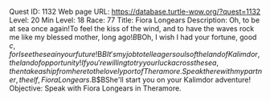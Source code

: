Quest ID: 1132
Web page URL: https://database.turtle-wow.org/?quest=1132
Level: 20
Min Level: 18
Race: 77
Title: Fiora Longears
Description: Oh, to be at sea once again!To feel the kiss of the wind, and to have the waves rock me like my blessed mother, long ago!$B$BOh, I wish I had your fortune, good $c, for I see the sea in your future!$B$BIt's my job to tell eager souls of the land of Kalimdor, the land of opportunity!If you're willing to try your luck across the sea, then take a ship from here to the lovely port of Theramore.Speak there with my partner, the elf, Fiora Longears.$B$BShe'll start you on your Kalimdor adventure!
Objective: Speak with Fiora Longears in Theramore.
